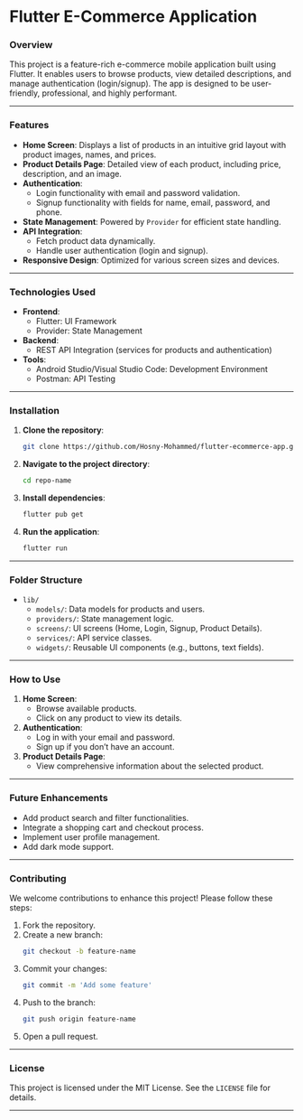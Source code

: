 # Flutter E-Commerce Application

### Overview
This project is a feature-rich e-commerce mobile application built using Flutter. It enables users to browse products, view detailed descriptions, and manage authentication (login/signup). The app is designed to be user-friendly, professional, and highly performant.

---

### Features
- **Home Screen**: Displays a list of products in an intuitive grid layout with product images, names, and prices.
- **Product Details Page**: Detailed view of each product, including price, description, and an image.
- **Authentication**:
    - Login functionality with email and password validation.
    - Signup functionality with fields for name, email, password, and phone.
- **State Management**: Powered by `Provider` for efficient state handling.
- **API Integration**:
    - Fetch product data dynamically.
    - Handle user authentication (login and signup).
- **Responsive Design**: Optimized for various screen sizes and devices.

---

### Technologies Used
- **Frontend**:
    - Flutter: UI Framework
    - Provider: State Management
- **Backend**:
    - REST API Integration (services for products and authentication)
- **Tools**:
    - Android Studio/Visual Studio Code: Development Environment
    - Postman: API Testing

---

### Installation

1. **Clone the repository**:
   ```bash
   git clone https://github.com/Hosny-Mohammed/flutter-ecommerce-app.git
   ```
2. **Navigate to the project directory**:
   ```bash
   cd repo-name
   ```
3. **Install dependencies**:
   ```bash
   flutter pub get
   ```
4. **Run the application**:
   ```bash
   flutter run
   ```

---

### Folder Structure
- `lib/`
    - `models/`: Data models for products and users.
    - `providers/`: State management logic.
    - `screens/`: UI screens (Home, Login, Signup, Product Details).
    - `services/`: API service classes.
    - `widgets/`: Reusable UI components (e.g., buttons, text fields).

---

### How to Use
1. **Home Screen**:
    - Browse available products.
    - Click on any product to view its details.
2. **Authentication**:
    - Log in with your email and password.
    - Sign up if you don’t have an account.
3. **Product Details Page**:
    - View comprehensive information about the selected product.

---

### Future Enhancements
- Add product search and filter functionalities.
- Integrate a shopping cart and checkout process.
- Implement user profile management.
- Add dark mode support.

---

### Contributing
We welcome contributions to enhance this project! Please follow these steps:
1. Fork the repository.
2. Create a new branch:
   ```bash
   git checkout -b feature-name
   ```
3. Commit your changes:
   ```bash
   git commit -m 'Add some feature'
   ```
4. Push to the branch:
   ```bash
   git push origin feature-name
   ```
5. Open a pull request.

---

### License
This project is licensed under the MIT License. See the `LICENSE` file for details.

---